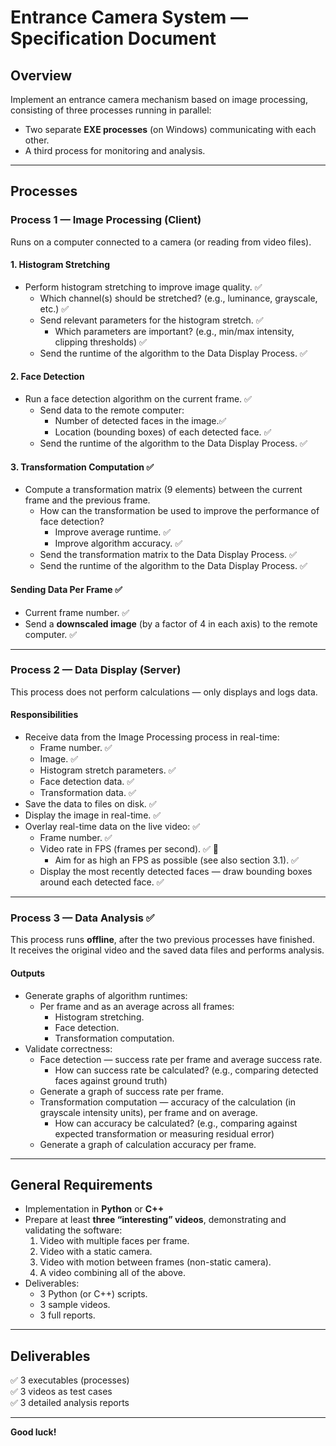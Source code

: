# Entrance Camera System — Specification Document

## Overview
Implement an entrance camera mechanism based on image processing, consisting of three processes running in parallel:
- Two separate **EXE processes** (on Windows) communicating with each other.
- A third process for monitoring and analysis.

---

## Processes

### Process 1 — Image Processing (Client)
Runs on a computer connected to a camera (or reading from video files).

#### 1. Histogram Stretching
- Perform histogram stretching to improve image quality. ✅
  - Which channel(s) should be stretched? (e.g., luminance, grayscale, etc.) ✅
  - Send relevant parameters for the histogram stretch. ✅
    - Which parameters are important? (e.g., min/max intensity, clipping thresholds) ✅
  - Send the runtime of the algorithm to the Data Display Process. ✅

#### 2. Face Detection
- Run a face detection algorithm on the current frame. ✅
  - Send data to the remote computer: 
    - Number of detected faces in the image.✅
    - Location (bounding boxes) of each detected face. ✅
  - Send the runtime of the algorithm to the Data Display Process. ✅

#### 3. Transformation Computation ✅
- Compute a transformation matrix (9 elements) between the current frame and the previous frame.
  - How can the transformation be used to improve the performance of face detection?
    - Improve average runtime. ✅
    - Improve algorithm accuracy. ✅
  - Send the transformation matrix to the Data Display Process. ✅
  - Send the runtime of the algorithm to the Data Display Process.  ✅

#### Sending Data Per Frame ✅
- Current frame number. ✅
- Send a **downscaled image** (by a factor of 4 in each axis) to the remote computer. ✅

---

### Process 2 — Data Display (Server)
This process does not perform calculations — only displays and logs data.

#### Responsibilities
- Receive data from the Image Processing process in real-time:
  - Frame number. ✅
  - Image. ✅
  - Histogram stretch parameters. ✅
  - Face detection data. ✅
  - Transformation data. ✅
- Save the data to files on disk. ✅
- Display the image in real-time. ✅
- Overlay real-time data on the live video: ✅
  - Frame number. ✅
  - Video rate in FPS (frames per second). ✅ 🔱
    - Aim for as high an FPS as possible (see also section 3.1). ✅
  - Display the most recently detected faces — draw bounding boxes around each detected face. ✅

---

### Process 3 — Data Analysis  ✅
This process runs **offline**, after the two previous processes have finished.  
It receives the original video and the saved data files and performs analysis.

#### Outputs
- Generate graphs of algorithm runtimes:
  - Per frame and as an average across all frames:
    - Histogram stretching.
    - Face detection.
    - Transformation computation.
- Validate correctness:
  - Face detection — success rate per frame and average success rate.
    - How can success rate be calculated? (e.g., comparing detected faces against ground truth)
  - Generate a graph of success rate per frame.
  - Transformation computation — accuracy of the calculation (in grayscale intensity units), per frame and on average.
    - How can accuracy be calculated? (e.g., comparing against expected transformation or measuring residual error)
  - Generate a graph of calculation accuracy per frame.

---

## General Requirements
- Implementation in **Python** or **C++**
- Prepare at least **three “interesting” videos**, demonstrating and validating the software:
  1. Video with multiple faces per frame.
  2. Video with a static camera.
  3. Video with motion between frames (non-static camera).
  4. A video combining all of the above.
- Deliverables:
  - 3 Python (or C++) scripts.
  - 3 sample videos.
  - 3 full reports.

---

## Deliverables
✅ 3 executables (processes)  
✅ 3 videos as test cases  
✅ 3 detailed analysis reports  

---

**Good luck!**

